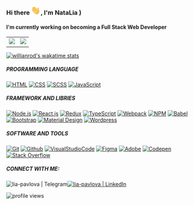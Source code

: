 ### Hi there <img src="https://github.com/Lia-Pavlova/Lia-Pavlova/blob/main/Hi.gif" width="25px">, I'm NataLia )

#### I'm currently working on becoming a Full Stack Web Developer 

<table>
  <tr>
    <td valign="top"><img src="https://github-readme-stats.vercel.app/api/top-langs/?username=Lia-Pavlova&langs_count=8&layout=compact&show_icons=true&theme=graywhite&hide_border=true"/></td>
    <td valign="top"><img src="https://github-readme-stats.vercel.app/api?username=Lia-Pavlova&show_icons=true&include_all_commits=true&theme=graywhite&hide_border=true"/></td>
  </tr>
</table>

[![willianrod's wakatime stats](https://github-readme-stats.vercel.app/api/wakatime?username=Lia&layout=compact&theme=graywhite&hide_border=true)](https://github.com/Lia-Pavlova/github-readme-stats)


##### PROGRAMMING LANGUAGE

<p align="left">
  <a href="#"><img alt="HTML" src="https://img.shields.io/badge/HTML-E34F26.svg?logo=html5&logoColor=white"></a>
  <a href="#"><img alt="CSS" src="https://img.shields.io/badge/CSS-1572B6.svg?logo=css3&logoColor=white"></a>
  <a href="#"><img alt="SCSS" src="https://img.shields.io/badge/Scss-hotpink.svg?logo=SASS&logoColor=white"></a>
  <a href="#"><img alt="JavaScript" src="https://img.shields.io/badge/JavaScript-F7DF1E.svg?logo=javascript&logoColor=black"></a>
</p>

##### FRAMEWORK AND LIBRIES 

<p align="left">
  <a href="#"><img alt="Node.js"src="https://img.shields.io/badge/Node.js-339933.svg?logo=node.js&logoColor=white"></a> 
  <a href="#"><img alt="React.js" src="https://img.shields.io/badge/React-20232a.svg?logo=react&logoColor=%2361DAFB"></a>
  <a href="#"><img alt="Redux" src="https://img.shields.io/badge/Redux-764ABC.svg?logo=redux&logoColor=white"></a>
  <a href="#"><img alt="TypeScript" src="https://img.shields.io/badge/TypeScript-3178C6?logo=typescript&logoColor=white"></a>
  <a href="#"><img alt="Webpack" src="https://img.shields.io/badge/Webpack-8DD6F9.svg?logo=Webpack&logoColor=white"></a>
  <a href="#"><img alt="NPM" src="https://img.shields.io/badge/NPM-CB3837.svg?logo=npm&logoColor=white"></a>
  <a href="#"><img alt="Babel" src="https://img.shields.io/badge/Babel-F9DC3E.svg?logo=babel&logoColor=white"></a>
  <a href="#"><img alt="Bootstrap" src="https://img.shields.io/badge/Bootstrap-7952B3.svg?logo=bootstrap&logoColor=white"></a>
  <a href="#"><img alt="Material Design" src="https://img.shields.io/badge/Material%20Design-0081CB.svg?logo=material-design&logoColor=white"></a>
  <a href="#"><img alt="Wordpress" src="https://img.shields.io/badge/Wordpress-21759B?logo=wordpress&logoColor=white"></a>
</p>

##### SOFTWARE AND TOOLS

<p align="left">
    <a href="#"><img alt="Git" src="https://img.shields.io/badge/Git-F05033.svg?logo=git&logoColor=white"></a>
    <a href="#"><img alt="Github" src="https://img.shields.io/badge/Github-181717.svg?logo=github&logoColor=white"></a>
    <a href="#"><img alt="VisualStudioCode" src="https://img.shields.io/badge/Visual%20Studio%20Code-007acc.svg?logo=visualstudiocode&logoColor=white"></a>
    <a href="#"><img alt="Figma" src="https://img.shields.io/badge/Figma-F24E1E.svg?logo=figma&logoColor=white"></a>
    <a href="#"><img alt="Adobe" src="https://img.shields.io/badge/Adobe-FF0000.svg?logo=adobe&logoColor=white"></a>
    <a href="#"><img alt="Codepen" src="https://img.shields.io/badge/Codepen-000000.svg?logo=codepen&logoColor=white"></a>
    <a href="#"><img alt="Stack Overflow" src="https://img.shields.io/badge/-Stack%20Overflow-FE7A16?logo=stack-overflow&logoColor=white"></a>
</p>


##### CONNECT WITH ME:

<a href="https://www.linkedin.com/in/natalia-pavlova" target="_blank"><img alt="lia-pavlova | LinkedIn" src="https://img.shields.io/badge/linkedin-%230077B5.svg?logo=linkedin&logoColor=white"/></a>
<a href="https://https://t.me/Lia_Pavlova" target="_blank"><img align="left" alt="lia-pavlova | Telegram" src="https://img.shields.io/badge/Telegram-26A5E4?logo=telegram&logoColor=white"/></a>


<img src="https://gpvc.arturio.dev/Lia-Pavlova" alt="profile views">





